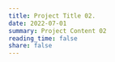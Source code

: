 ```yaml
---
title: Project Title 02. 
date: 2022-07-01
summary: Project Content 02
reading_time: false
share: false
---
```

